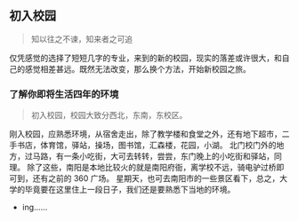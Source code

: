 ## 初入校园

> 知以往之不谏，知来者之可追

仅凭感觉的选择了短短几字的专业，来到的新的校园，现实的落差或许很大，和自己的感觉相差甚远。既然无法改变，那么换个方法，开始新校园之旅。

### 了解你即将生活四年的环境

> 初入校园，校园大致分西北，东南，东校区。

刚入校园，应熟悉环境，从宿舍走出，除了教学楼和食堂之外，还有地下超市，二手书店，体育馆，驿站，操场，图书馆，汇森楼，花园，小湖。
北门校门外的地方，过马路，有一条小吃街，大可去转转，尝尝，东门晚上的小吃街和驿站，同理。
除了这些，南阳是本地比较火的就是南阳府衙，离学校不远，骑电驴过桥即可到，还有之前的 360 广场。
星期天，也可去南阳市的一些景区看下，总之，大学的毕竟要在这里住上一段日子，我们还是要熟悉下当地的环境。

- ing……
